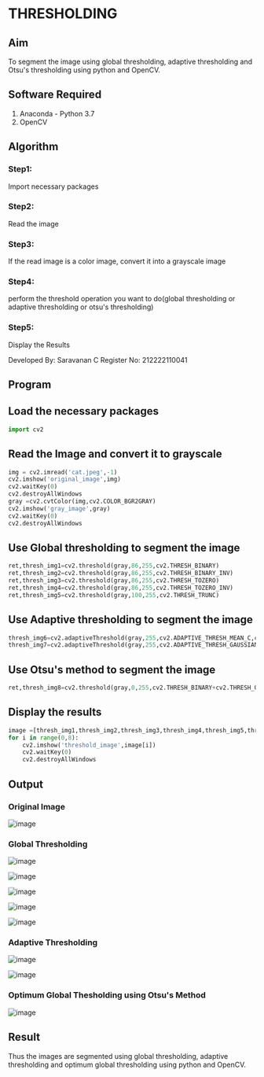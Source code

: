 # THRESHOLDING
## Aim
To segment the image using global thresholding, adaptive thresholding and Otsu's thresholding using python and OpenCV.

## Software Required
1. Anaconda - Python 3.7
2. OpenCV

## Algorithm
### Step1:
Import necessary packages

### Step2:
Read the image

### Step3:
If the read image is a color image, convert it into a grayscale image

### Step4:
perform the threshold operation you want to do(global thresholding or adaptive thresholding or otsu's thresholding)

### Step5:
Display the Results

Developed By: Saravanan C
Register No: 212222110041

## Program

## Load the necessary packages
```python
import cv2
```
## Read the Image and convert it to grayscale
```python
img = cv2.imread('cat.jpeg',-1)
cv2.imshow('original_image',img)
cv2.waitKey(0)
cv2.destroyAllWindows
gray =cv2.cvtColor(img,cv2.COLOR_BGR2GRAY)
cv2.imshow('gray_image',gray)
cv2.waitKey(0)
cv2.destroyAllWindows
```
## Use Global thresholding to segment the image
```python
ret,thresh_img1=cv2.threshold(gray,86,255,cv2.THRESH_BINARY)
ret,thresh_img2=cv2.threshold(gray,86,255,cv2.THRESH_BINARY_INV)
ret,thresh_img3=cv2.threshold(gray,86,255,cv2.THRESH_TOZERO)
ret,thresh_img4=cv2.threshold(gray,86,255,cv2.THRESH_TOZERO_INV)
ret,thresh_img5=cv2.threshold(gray,100,255,cv2.THRESH_TRUNC)
```
## Use Adaptive thresholding to segment the image
```python
thresh_img6=cv2.adaptiveThreshold(gray,255,cv2.ADAPTIVE_THRESH_MEAN_C,cv2.THRESH_BINARY,11,2)
thresh_img7=cv2.adaptiveThreshold(gray,255,cv2.ADAPTIVE_THRESH_GAUSSIAN_C,cv2.THRESH_BINARY,11,2)
```

## Use Otsu's method to segment the image 
```python
ret,thresh_img8=cv2.threshold(gray,0,255,cv2.THRESH_BINARY+cv2.THRESH_OTSU)
```


## Display the results
```python
image =[thresh_img1,thresh_img2,thresh_img3,thresh_img4,thresh_img5,thresh_img6,thresh_img7,thresh_img8]
for i in range(0,8):
    cv2.imshow('threshold_image',image[i])
    cv2.waitKey(0)
    cv2.destroyAllWindows

```

## Output


### Original Image
![image](https://github.com/22009011/Thresholdingg/assets/118343461/2f0b4fec-e0b7-422d-842e-99716a0adc52)




### Global Thresholding
![image](https://github.com/22009011/Thresholdingg/assets/118343461/d830e7e0-8677-414a-a480-e5b4462208c1)



![image](https://github.com/22009011/Thresholdingg/assets/118343461/10322dfc-d3a8-4f34-b459-6bdd660537a7)



![image](https://github.com/22009011/Thresholdingg/assets/118343461/096642cf-e138-4f0a-9b46-4cd699b27eda)


![image](https://github.com/22009011/Thresholdingg/assets/118343461/62c0d6e2-9de7-4235-bff2-a346a00bb3ac)


![image](https://github.com/22009011/Thresholdingg/assets/118343461/72763263-c412-4435-bc97-192b58049701)


### Adaptive Thresholding
![image](https://github.com/22009011/Thresholdingg/assets/118343461/c1d3a594-c139-4ca0-a4be-93c75f8fb6c4)


![image](https://github.com/22009011/Thresholdingg/assets/118343461/034160b4-21c3-4476-8f83-8f863e4b9c1a)


### Optimum Global Thesholding using Otsu's Method
![image](https://github.com/22009011/Thresholdingg/assets/118343461/21a786c9-d5a6-49d1-b7f0-43933125bcb6)

## Result
Thus the images are segmented using global thresholding, adaptive thresholding and optimum global thresholding using python and OpenCV.
